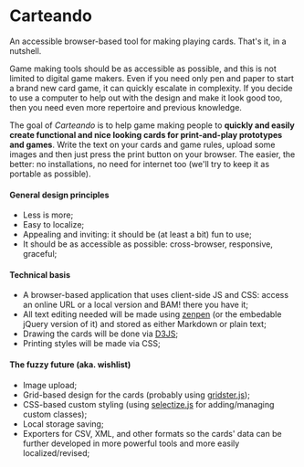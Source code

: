 # Carteando

An accessible browser-based tool for making playing cards. That's it, in a nutshell.

Game making tools should be as accessible as possible, and this is not limited to digital game makers. Even if you need only pen and paper to start a brand new card game, it can quickly escalate in complexity. If you decide to use a computer to help out with the design and make it look good too, then you need even more repertoire and previous knowledge.

The goal of *Carteando* is to help game making people to **quickly and easily create functional and nice looking cards for print-and-play prototypes and games**. Write the text on your cards and game rules, upload some images and then just press the print button on your browser. The easier, the better: no installations, no need for internet too (we'll try to keep it as portable as possible).

#### General design principles

- Less is more;
- Easy to localize;
- Appealing and inviting: it should be (at least a bit) fun to use;
- It should be as accessible as possible: cross-browser, responsive, graceful;

#### Technical basis

- A browser-based application that uses client-side JS and CSS: access an online URL or a local version and BAM! there you have it;
- All text editing needed will be made using [zenpen](https://github.com/tholman/zenpen) (or the embedable jQuery version of it) and stored as either Markdown or plain text;
- Drawing the cards will be done via [D3JS](https://github.com/mbostock/d3);
- Printing styles will be made via CSS;

#### The fuzzy future (aka. wishlist)

- Image upload;
- Grid-based design for the cards (probably using [gridster.js](http://gridster.net/));
- CSS-based custom styling (using [selectize.js](https://github.com/brianreavis/selectize.js) for adding/managing custom classes);
- Local storage saving;
- Exporters for CSV, XML, and other formats so the cards' data can be further developed in more powerful tools and more easily localized/revised;
